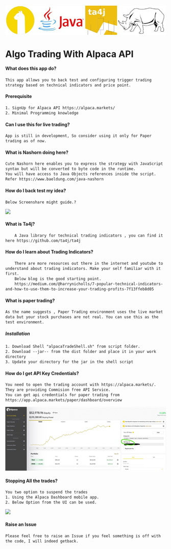 ![](wiki/images/AlpacaWithJava.jpg)
#   Algo Trading With Alpaca API

#### 	What does this app do?
	This app allows you to back test and configuring trigger trading strategy based on technical indicators and price point.
#### Prerequisite 
	1. SignUp for Alpaca API https://alpaca.markets/
	2. Minimal Programming knowledge
#### Can I use this for live trading?
	App is still in development, So consider using it only for Paper trading as of now.
	
####  What is Nashorn doing here?
	Cute Nashorn here enables you to express the strategy with JavaScript syntax but will be converted to byte code in the runtime.
	You will have access to Java Objects references inside the script.
	Refer https://www.baeldung.com/java-nashorn

####  How do I back test my idea?
	Below Screenshare might guide.?
![](wiki/gif/backTest.gif)
		
		

####  What is Ta4j?
		A Java library for technical trading indicators , you can find it here https://github.com/ta4j/ta4j

#### How do I learn about Trading Indicators?		
		There are more resources out there in the internet and youtube to understand about trading indicators. Make your self familiar with it first.		
		Below blog is the good starting point.
		https://medium.com/@harrynicholls/7-popular-technical-indicators-and-how-to-use-them-to-increase-your-trading-profits-7f13ffeb8d05

####  What is paper trading?
	As the name suggests , Paper Trading environment uses the live market data but your stock purchases are not real. You can use this as the test environment.

##### Installation
	1. Download Shell "alpacaTradeShell.sh" from script folder.
	2. Download --jar-- from the dist folder and place it in your work directory	
	3. Update your directory for the jar in the shell script

#### How do I get API Key Credentials?
	You need to open the trading account with https://alpaca.markets/. They are providing Commision free API Service.
	You can get api credentials for paper trading from https://app.alpaca.markets/paper/dashboard/overview
![](wiki/images/PaperTradingDashboard.jpg)
	

#### Stopping All the trades?
	You two option to suspend the trades
	1. Using the Alpaca Dashboard mobile app.
	2. Below Option from the UI can be used.
   
![](wiki/images/suspend_trading.jpg)   

#### Raise an Issue
    Please feel free to raise an Issue if you feel something is off with the code, I will indeed getback.

		

